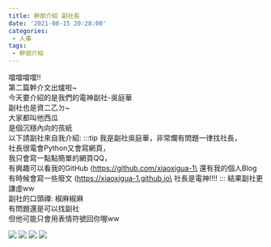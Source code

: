 ```yaml
---
title: 幹部介紹 副社長
date: '2021-08-15 20:28:00'
categories:
 - 人事
tags:
 - 幹部介紹
---
```


噹噹噹噹!!\
第二篇幹介文出爐啦~\
今天要介紹的是我們的電神副社-吳庭華\
副社也是資二乙ㄉ~\
大家都叫他西瓜\
是個沉穩內向的孩紙\
以下請副社來自我介紹:
:::tip
我是副社吳庭華，非常爛有問題一律找社長，\
社長很電會Python又會寫網頁，\
我只會寫一點點簡單的網頁QQ，\
有興趣可以看我的GitHub (https://github.com/xiaoxigua-1\
還有我的個人Blog有時候會寫一些廢文 (https://xiaoxigua-1.github.io\
社長是電神!!!!
:::
結果副社更謙虛ww\
副社的口頭禪: 椒麻椒麻\
有問題還是可以找副社\
但他可能只會用表情符號回你喔ww

![](./img/x/1.jpg)
![](./img/x/2.jpg)
![](./img/x/3.jpg)
![](./img/x/4.jpg)